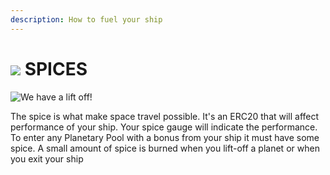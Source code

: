 ```yaml
---
description: How to fuel your ship
---
```


# ![](../../.gitbook/assets/SPICE.png) SPICES

![We have a lift off!](../.gitbook/assets/AdobeStock\_242315944.jpeg)

The spice is what make space travel possible. It's an ERC20 that will affect performance of your ship. Your spice gauge will indicate the performance. To enter any Planetary Pool with a bonus from your ship it must have some spice. A small amount of spice is burned when you lift-off a planet or when you exit your ship
